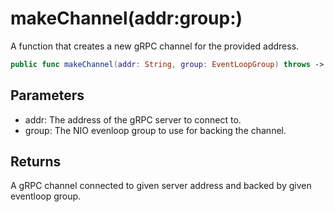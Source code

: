 # makeChannel(addr:group:)

A function that creates a new gRPC channel for the provided address.

``` swift
public func makeChannel(addr: String, group: EventLoopGroup) throws -> GRPCChannel
```

## Parameters

  - addr: The address of the gRPC server to connect to.
  - group: The NIO evenloop group to use for backing the channel.

## Returns

A gRPC channel connected to given server address and backed by given eventloop group.
